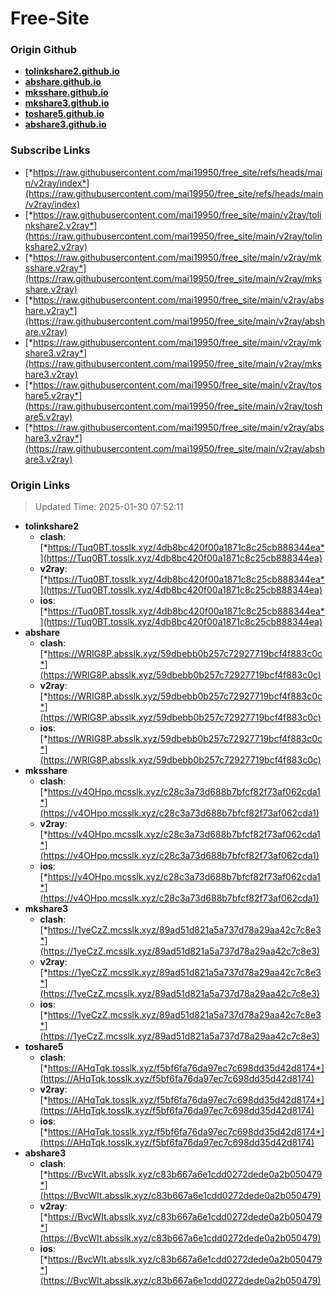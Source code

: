 # Free-Site

### Origin Github

- [**tolinkshare2.github.io**](https://github.com/tolinkshare2/tolinkshare2.github.io)
- [**abshare.github.io**](https://github.com/abshare/abshare.github.io)
- [**mksshare.github.io**](https://github.com/mksshare/mksshare.github.io)
- [**mkshare3.github.io**](https://github.com/mkshare3/mkshare3.github.io)
- [**toshare5.github.io**](https://github.com/toshare5/toshare5.github.io)
- [**abshare3.github.io**](https://github.com/abshare3/abshare3.github.io)

### Subscribe Links

- [*https://raw.githubusercontent.com/mai19950/free_site/refs/heads/main/v2ray/index*](https://raw.githubusercontent.com/mai19950/free_site/refs/heads/main/v2ray/index)
- [*https://raw.githubusercontent.com/mai19950/free_site/main/v2ray/tolinkshare2.v2ray*](https://raw.githubusercontent.com/mai19950/free_site/main/v2ray/tolinkshare2.v2ray)
- [*https://raw.githubusercontent.com/mai19950/free_site/main/v2ray/mksshare.v2ray*](https://raw.githubusercontent.com/mai19950/free_site/main/v2ray/mksshare.v2ray)
- [*https://raw.githubusercontent.com/mai19950/free_site/main/v2ray/abshare.v2ray*](https://raw.githubusercontent.com/mai19950/free_site/main/v2ray/abshare.v2ray)
- [*https://raw.githubusercontent.com/mai19950/free_site/main/v2ray/mkshare3.v2ray*](https://raw.githubusercontent.com/mai19950/free_site/main/v2ray/mkshare3.v2ray)
- [*https://raw.githubusercontent.com/mai19950/free_site/main/v2ray/toshare5.v2ray*](https://raw.githubusercontent.com/mai19950/free_site/main/v2ray/toshare5.v2ray)
- [*https://raw.githubusercontent.com/mai19950/free_site/main/v2ray/abshare3.v2ray*](https://raw.githubusercontent.com/mai19950/free_site/main/v2ray/abshare3.v2ray)

### Origin Links

> Updated Time: 2025-01-30 07:52:11

- **tolinkshare2**
  - **clash**: [*https://Tuq0BT.tosslk.xyz/4db8bc420f00a1871c8c25cb888344ea*](https://Tuq0BT.tosslk.xyz/4db8bc420f00a1871c8c25cb888344ea)
  - **v2ray**: [*https://Tuq0BT.tosslk.xyz/4db8bc420f00a1871c8c25cb888344ea*](https://Tuq0BT.tosslk.xyz/4db8bc420f00a1871c8c25cb888344ea)
  - **ios**: [*https://Tuq0BT.tosslk.xyz/4db8bc420f00a1871c8c25cb888344ea*](https://Tuq0BT.tosslk.xyz/4db8bc420f00a1871c8c25cb888344ea)
- **abshare**
  - **clash**: [*https://WRIG8P.absslk.xyz/59dbebb0b257c72927719bcf4f883c0c*](https://WRIG8P.absslk.xyz/59dbebb0b257c72927719bcf4f883c0c)
  - **v2ray**: [*https://WRIG8P.absslk.xyz/59dbebb0b257c72927719bcf4f883c0c*](https://WRIG8P.absslk.xyz/59dbebb0b257c72927719bcf4f883c0c)
  - **ios**: [*https://WRIG8P.absslk.xyz/59dbebb0b257c72927719bcf4f883c0c*](https://WRIG8P.absslk.xyz/59dbebb0b257c72927719bcf4f883c0c)
- **mksshare**
  - **clash**: [*https://v4OHpo.mcsslk.xyz/c28c3a73d688b7bfcf82f73af062cda1*](https://v4OHpo.mcsslk.xyz/c28c3a73d688b7bfcf82f73af062cda1)
  - **v2ray**: [*https://v4OHpo.mcsslk.xyz/c28c3a73d688b7bfcf82f73af062cda1*](https://v4OHpo.mcsslk.xyz/c28c3a73d688b7bfcf82f73af062cda1)
  - **ios**: [*https://v4OHpo.mcsslk.xyz/c28c3a73d688b7bfcf82f73af062cda1*](https://v4OHpo.mcsslk.xyz/c28c3a73d688b7bfcf82f73af062cda1)
- **mkshare3**
  - **clash**: [*https://1yeCzZ.mcsslk.xyz/89ad51d821a5a737d78a29aa42c7c8e3*](https://1yeCzZ.mcsslk.xyz/89ad51d821a5a737d78a29aa42c7c8e3)
  - **v2ray**: [*https://1yeCzZ.mcsslk.xyz/89ad51d821a5a737d78a29aa42c7c8e3*](https://1yeCzZ.mcsslk.xyz/89ad51d821a5a737d78a29aa42c7c8e3)
  - **ios**: [*https://1yeCzZ.mcsslk.xyz/89ad51d821a5a737d78a29aa42c7c8e3*](https://1yeCzZ.mcsslk.xyz/89ad51d821a5a737d78a29aa42c7c8e3)
- **toshare5**
  - **clash**: [*https://AHqTqk.tosslk.xyz/f5bf6fa76da97ec7c698dd35d42d8174*](https://AHqTqk.tosslk.xyz/f5bf6fa76da97ec7c698dd35d42d8174)
  - **v2ray**: [*https://AHqTqk.tosslk.xyz/f5bf6fa76da97ec7c698dd35d42d8174*](https://AHqTqk.tosslk.xyz/f5bf6fa76da97ec7c698dd35d42d8174)
  - **ios**: [*https://AHqTqk.tosslk.xyz/f5bf6fa76da97ec7c698dd35d42d8174*](https://AHqTqk.tosslk.xyz/f5bf6fa76da97ec7c698dd35d42d8174)
- **abshare3**
  - **clash**: [*https://BvcWIt.absslk.xyz/c83b667a6e1cdd0272dede0a2b050479*](https://BvcWIt.absslk.xyz/c83b667a6e1cdd0272dede0a2b050479)
  - **v2ray**: [*https://BvcWIt.absslk.xyz/c83b667a6e1cdd0272dede0a2b050479*](https://BvcWIt.absslk.xyz/c83b667a6e1cdd0272dede0a2b050479)
  - **ios**: [*https://BvcWIt.absslk.xyz/c83b667a6e1cdd0272dede0a2b050479*](https://BvcWIt.absslk.xyz/c83b667a6e1cdd0272dede0a2b050479)
